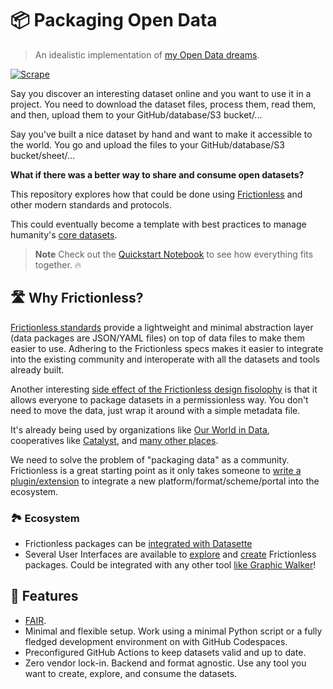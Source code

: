 # 📦 Packaging Open Data

> An idealistic implementation of [my Open Data dreams](https://publish.obsidian.md/davidgasquez/Open+Data).

[![Scrape](https://github.com/davidgasquez/packaging-open-data/actions/workflows/run.yml/badge.svg)](https://github.com/davidgasquez/packaging-open-data/actions/workflows/run.yml)

Say you discover an interesting dataset online and you want to use it in a project. You need to download the dataset files, process them, read them, and then, upload them to your GitHub/database/S3 bucket/...

Say you've built a nice dataset by hand and want to make it accessible to the world. You go and upload the files to your GitHub/database/S3 bucket/sheet/...

**What if there was a better way to share and consume open datasets?**

This repository explores how that could be done using [Frictionless](https://frictionlessdata.io/) and other modern standards and protocols.

This could eventually become a template with best practices to manage humanity's [core datasets](https://datahub.io/collections).

> **Note**
> Check out the [Quickstart Notebook](notebooks/quickstart.ipynb) to see how everything fits together. 🔥

## 🛣️ Why Frictionless?

[Frictionless standards](https://specs.frictionlessdata.io/) provide a lightweight and minimal abstraction layer (data packages are JSON/YAML files) on top of data files to make them easier to use. Adhering to the Frictionless specs makes it easier to integrate into the existing community and interoperate with all the datasets and tools already built.

Another interesting [side effect of the Frictionless design fisolophy](https://specs.frictionlessdata.io/#design-philosophy) is that it allows everyone to package datasets in a permissionless way. You don't need to move the data, just wrap it around with a simple metadata file.

It's already being used by organizations like [Our World in Data](https://github.com/search?q=repo%3Aowid%2Fowid-datasets%20datapackage.json&type=code), cooperatives like [Catalyst](https://github.com/search?q=org%3Acatalyst-cooperative%20datapackage&type=code), and [many other places](https://frictionlessdata.io/adoption/).

We need to solve the problem of "packaging data" as a community. Frictionless is a great starting point as it only takes someone to [write a plugin/extension](https://framework.frictionlessdata.io/docs/advanced/extending.html) to integrate a new platform/format/scheme/portal into the ecosystem.

### 🏞️ Ecosystem

- Frictionless packages can be [integrated with Datasette](https://github.com/podnebnik/data)
- Several User Interfaces are available to [explore](https://github.com/frictionlessdata/application) and [create](https://create.frictionlessdata.io/) Frictionless packages. Could be integrated with any other tool [like Graphic Walker](https://graphic-walker.kanaries.net/)!

## 🧩 Features

- [FAIR](https://www.go-fair.org/fair-principles/).
- Minimal and flexible setup. Work using a minimal Python script or a fully fledged development environment on with GitHub Codespaces.
- Preconfigured GitHub Actions to keep datasets valid and up to date.
- Zero vendor lock-in. Backend and format agnostic. Use any tool you want to create, explore, and consume the datasets.
